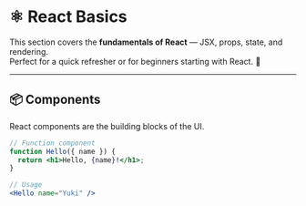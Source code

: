 # ⚛️ React Basics

This section covers the **fundamentals of React** — JSX, props, state, and rendering.  
Perfect for a quick refresher or for beginners starting with React. 🚀

---

## 📦 Components

React components are the building blocks of the UI.

```jsx
// Function component
function Hello({ name }) {
  return <h1>Hello, {name}!</h1>;
}

// Usage
<Hello name="Yuki" />